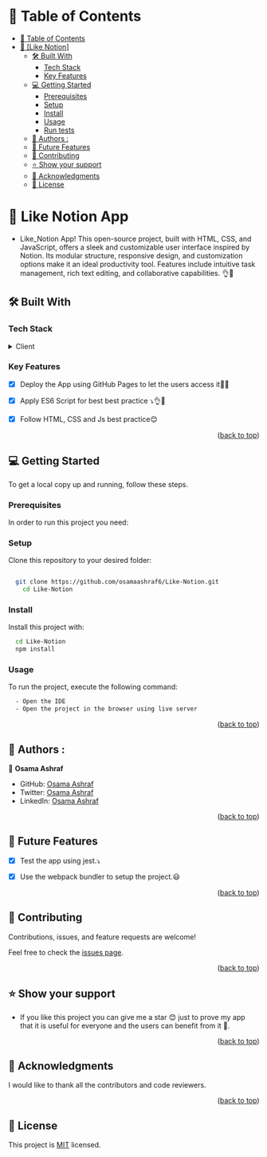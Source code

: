 <a name="readme-top"></a>



# 📗 Table of Contents

- [📗 Table of Contents](#-table-of-contents)
- [📖 \[Like Notion\] ](#-Like_Notion-)
  - [🛠 Built With ](#-built-with-)
    - [Tech Stack ](#tech-stack-)
    - [Key Features ](#key-features-)
  - [💻 Getting Started ](#-getting-started-)
    - [Prerequisites](#prerequisites)
    - [Setup](#setup)
    - [Install](#install)
    - [Usage](#usage)
    - [Run tests](#run-tests)
  - [👥 Authors :  ](#-authors---)
  - [🔭 Future Features ](#-future-features-)
  - [🤝 Contributing ](#-contributing-)
  - [⭐️ Show your support ](#️-show-your-support-)
  - [🙏 Acknowledgments ](#-acknowledgments-)
  - [📝 License ](#-license-)

<!-- PROJECT DESCRIPTION -->

# 📖 Like Notion App <a name="about-project"></a>

- Like_Notion App! This open-source project, built with HTML, CSS, and JavaScript, offers a sleek and customizable user interface inspired by Notion. Its modular structure, responsive design, and customization options make it an ideal productivity tool. Features include intuitive task management, rich text editing, and collaborative capabilities. 👌💯


## 🛠 Built With <a name="built-with"></a>

### Tech Stack <a name="tech-stack"></a>



<details>
  <summary>Client</summary>
  <ul>
   <li>HTML</li>
    <li>CSS</li>
    <li>JavaScript</li>
  </ul>
</details>

### Key Features <a name="key-features"></a>


- [x] Deploy the App using GitHub Pages to let the users access it💯😊
- [x] Apply ES6 Script for best best practice ⤵👌💯
- [x] Follow HTML, CSS and Js best practice😊




<p align="right">(<a href="#readme-top">back to top</a>)</p>

## 💻 Getting Started <a name="getting-started"></a>



To get a local copy up and running, follow these steps.

### Prerequisites

In order to run this project you need:


### Setup

Clone this repository to your desired folder:


```sh

  git clone https://github.com/osamaashraf6/Like-Notion.git
    cd Like-Notion
```


### Install

Install this project with:
```sh
  cd Like-Notion
  npm install
```

### Usage

To run the project, execute the following command:

```sh
  - Open the IDE
  - Open the project in the browser using live server
```



<p align="right">(<a href="#readme-top">back to top</a>)</p>

<!-- AUTHORS -->

## 👥 Authors :  <a name="authors"></a>


👤 **Osama Ashraf**
- GitHub: [Osama Ashraf](https://github.com/osamaashraf6)
- Twitter: [Osama Ashraf](https://twitter.com/OsamaAshraf578?t=l75KjrhQgK4h-vSPfgk1gA&s=08)
- LinkedIn: [Osama Ashraf](https://www.linkedin.com/in/osama-salem-2a046b203)


<p align="right">(<a href="#readme-top">back to top</a>)</p>

<!-- FUTURE FEATURES -->

## 🔭 Future Features <a name="future-features"></a>





- [x] Test the app using jest.⤵️
- [x] Use the webpack bundler to setup the project.😃




<p align="right">(<a href="#readme-top">back to top</a>)</p>

<!-- CONTRIBUTING -->

## 🤝 Contributing <a name="contributing"></a>

Contributions, issues, and feature requests are welcome!

Feel free to check the [issues page](../../issues/).

<p align="right">(<a href="#readme-top">back to top</a>)</p>

<!-- SUPPORT -->

## ⭐️ Show your support <a name="support"></a>

- If you like this project you can give me a star 😊 just to prove my app that it is useful for everyone and the users can benefit from it 💯.


<p align="right">(<a href="#readme-top">back to top</a>)</p>

<!-- ACKNOWLEDGEMENTS -->

## 🙏 Acknowledgments <a name="acknowledgements"></a>


I would like to thank all the contributors and code reviewers.

<p align="right">(<a href="#readme-top">back to top</a>)</p>


<!-- LICENSE -->

## 📝 License <a name="license"></a>

This project is [MIT](https://github.com/osamaashraf6/Like-Notion-#MIT-1-ov-file) licensed.